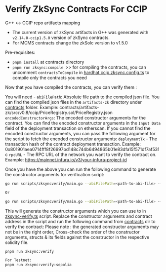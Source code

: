 # Verify ZkSync Contracts For CCIP

G++ <-> CCIP repo artifacts mapping
- The current version of zkSync artifacts in G++ was generated with `v2.14.0-ccip1.5.0` version of zkSync contracts.
- For MCMS contracts change the zkSolc version to v1.5.0

Pre-requisites:
- `pnpm install` at contracts directory
- `pnpm run zksync:compile `>> for compiling the contracts, you can uncomment `contractsToCompile` in [hardhat.ccip.zksync.config.ts](../../hardhat.ccip.zksync.config.ts) to compile only the contracts you need

Now that you have compiled the contracts, you can verify them :

You will need -
`abiFilePath`: Absolute file path to the compiled json file. You can find the compiled json files in the `artifacts-zk` directory under [contracts](../../) folder. Example: <path-to-your-project-root>contracts/artifacts-zk/src/v0.8/ccip/PriceRegistry.sol/PriceRegistry.json
`encodedConstructorArgs`: The encoded constructor arguments for the contract. You can find the encoded constructor arguments in the `Input Data` field of the deployment transaction on etherscan.
If you cannot find the encoded constructor arguments, you can pass the following argument for the script to fetch the encoded constructor arguments:
`deploymentTx` - The transaction hash of the contract deployment transaction. Example: 0x801901aea0714fff8f26997bd148c744b6494865b01e83dfa15f571df7af531c
`rpcURL` - The RPC URL of the network you want to verify the contract on. Example: https://mainnet.infura.io/v3/your-infura-project-id

Once you have the above you can run the following command to generate the constructor arguments for verification script:

```bash
go run scripts/zksyncverify/main.go --abiFilePath=<path-to-abi-file> --deploymentTx=<deployment-tx> --rpcURL=<rpc-url>

Or 

go run scripts/zksyncverify/main.go --abiFilePath=<path-to-abi-file> --encodedConstructorArgs=<encoded-constructor-args>
```

This will generate the constructor arguments which you can use to in [zksync-verify.ts](zksync-verify.ts) script.
Replace the constructor arguments and contract address in the script and run the following command from [contracts](../../) dir to verify the contract:
Please note : the generated constructor arguments may not be in the right order, Cross-check the order of the constructor arguments, structs & its fields against the constructor in the respective solidity file.

```bash
pnpm run zksync:verify

For Testnet:
pnpm run zksync:verify:sepolia
```